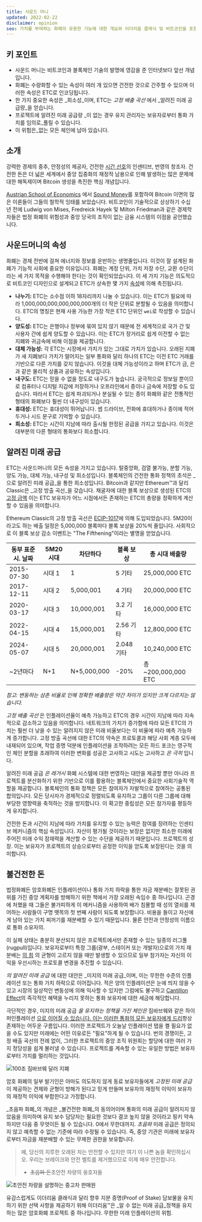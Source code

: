 ```yaml
---
title: 사운드 머니
updated: 2022-02-22
disclaimer: opinion
seo: 가치를 부여하는 화폐의 유용한 기능에 대한 개요와 이더리움 클래식 및 비트코인을 포함한 일부 블록체인이 어떻게 이러한 기능을 의도적으로 통화 정책에 적용하여 분산화 및 수명을 보장하는지에 대한 개요입니다.
---
```


## 키 포인트

- 사운드 머니는 비트코인과 블록체인 기술의 발명에 영감을 준 인터넷보다 앞선 개념입니다.
- 화폐는 수량화할 수 있는 속성이 여러 개 있으면 건전한 것으로 간주할 수 있으며 이러한 속성은 ETC로 인코딩됩니다.
- 한 가지 중요한 속성은 _희소성_이며, ETC는 _고정 배출 곡선_ 에서 _알려진 미래 공급량_을 얻습니다.
- 프로젝트에 알려진 미래 공급량 _이 없는 경우 유지 관리자는 보유자로부터 통화 가치를 임의로_풀릴 수 있습니다.
- 이 위험은_없는 모든 체인에 남아 있습니다.

## 소개

강력한 경제의 중추, 안정성의 제공자, 건전한 [시간 선호](https://www.youtube.com/watch?v=k5XbLm3pEfI)의 인센티브, 번영의 창조자. 건전한 돈은 더 넓은 세계에서 중앙 집중화의 재정적 남용으로 인해 발생하는 많은 문제에 대한 해독제이며 Bitcoin 생성을 촉진한 핵심 개념입니다.

[Austrian School of Economics](https://mises.org/topics/bitcoin) 에서 [Sound Money](https://mises.org/library/principle-sound-money)를 포함하여 Bitcoin 이면의 많은 이론들이 그들의 철학적 잉태를 보았습니다. 비트코인이 기술적으로 상상하기 수십 년 전에 Ludwig von Mises, Fredreick Hayek 및 Milton Friedman과 같은 경제학자들은 법정 화폐의 위험성과 중앙 당국의 조작이 없는 금융 시스템의 이점을 공언했습니다.

## 사운드머니의 속성

화폐는 경제 전반에 걸쳐 에너지와 정보를 운반하는 생명줄입니다. 이것이 잘 설계된 화폐가 기능적 사회에 중요한 이유입니다. 화폐는 계정 단위, 가치 저장 수단, 교환 수단이라는 세 가지 목적을 수행해야 한다는 것이 확인되었습니다. 이 세 가지 기능은 의도적으로 비트코인 디자인으로 설계되고 ETC가 상속한 몇 가지 [속성](https://cryptowhat.com/properties-of-sound-money/)에 의해 촉진됩니다.

- **나누기:** ETC는 소수점 이하 18자리까지 나눌 수 있습니다. 이는 ETC가 필요에 따라 1,000,000,000,000,000,000개의 더 작은 단위로 분할될 수 있음을 의미합니다. ETC의 명칭은 현재 사용 가능한 가장 작은 ETC 단위인 `wei`로 작성할 수 있습니다.
- **양도성:** ETC는 은행이나 정부에 묶여 있지 않기 때문에 전 세계적으로 국가 간 및 사용자 간에 쉽게 양도할 수 있습니다. 이는 ETC가 장거리로 쉽게 이전할 수 없는 지폐와 귀금속에 비해 이점을 제공합니다.
- **대체 가능성:** 각 ETC는 시장에서 가치가 있는 그대로 가치가 있습니다. 오래된 지폐가 새 지폐보다 가치가 떨어지는 일부 통화와 달리 하나의 ETC는 이전 ETC 거래를 기반으로 다른 가치를 갖지 않습니다. 이것을 대체 가능성이라고 하며 ETC가 금, 은과 같은 물리적 상품과 공유하는 속성입니다.
- **내구도:** ETC는 믿을 수 없을 정도로 내구도가 높습니다. 궁극적으로 정보일 뿐이므로 컴퓨터나 디지털 지갑에 저장하거나 오프라인에서 종이나 금속에 저장할 수도 있습니다. 따라서 ETC는 쉽게 파괴되거나 분실될 수 있는 종이 화폐와 같은 전통적인 형태의 화폐보다 훨씬 더 내구성이 있습니다.
- **휴대성:** ETC는 휴대성이 뛰어납니다. 썸 드라이브, 전화에 휴대하거나 종이에 적어 두거나 시드 문구로 기억할 수 있습니다.
- **희소성:** ETC는 시간이 지남에 따라 출시될 한정된 공급을 가지고 있습니다. 이것은 대부분의 다른 형태의 통화보다 희소합니다.

## 알려진 미래 공급

ETC는 사운드머니의 모든 속성을 가지고 있습니다. 탈중앙화, 검열 불가능, 분할 가능, 양도 가능, 대체 가능, 내구성 및 희소성입니다. 블록체인의 건전한 통화 정책의 초석은 _으로 알려진 미래 공급_을 통한 희소성입니다. Bitcoin과 같지만 Ethereum™과 달리 Classic은 _고정 방출 곡선_을 갖습니다. 채굴자에 대한 블록 보상으로 생성된 ETC의 [고정 금액](https://etcis.money/) 이는 ETC 보유자가 어느 시점에서든 존재하는 ETC의 총량을 정확하게 계산할 수 있음을 의미합니다.

Ethereum Classic의 고정 방출 곡선은 [ECIP-1017](https://ecips.ethereumclassic.org/ECIPs/ecip-1017)에 의해 도입되었습니다. 5M20이라고도 하는 배출 일정은 5,000,000 블록마다 블록 보상을 20%씩 줄입니다. 사회적으로 이 블록 보상 감소 이벤트는 "The Fifthening"이라는 별명을 얻었습니다.

| 동부 표준시. 날짜 | 5M20 시대 | 차단하다        | 블록 보상    | 총 시대 배출량           |
| ---------- | ------- | ----------- | -------- | ------------------ |
| 2015-07-30 | 시대 1    | 1           | 5 기타     | 25,000,000 ETC     |
| 2017-12-11 | 시대 2    | 5,000,001   | 4 기타     | 20,000,000 ETC     |
| 2020-03-17 | 시대 3    | 10,000,001  | 3.2 기타   | 16,000,000 ETC     |
| 2022-04-15 | 시대 4    | 15,000,001  | 2.56 기타  | 12,800,000 ETC     |
| 2024-05-07 | 시대 5    | 20,000,001  | 2.048 기타 | 10,240,000 ETC     |
| ~2년마다      | N+1     | N+5,000,000 | -20%     | 총 ~200,000,000 ETC |

_참고: 변동하는 삼촌 비율로 인해 정확한 배출량은 약간 차이가 있지만 크게 다르지는 않습니다._

_고정 배출 곡선_ 은 인플레이션율이 예측 가능하고 ETC의 경우 시간이 지남에 따라 지속적으로 감소하고 있음을 의미합니다. 네트워크의 가치가 증가함에 따라 모든 ETC의 가치는 훨씬 더 낮을 수 있는 알려지지 않은 미래 비율보다는 이 비율에 따라 예측 가능하게 증가합니다. 고정 방출 곡선에 대한 ETC의 약속은 프로토콜과 해당 사회 계층 모두에 내재되어 있으며, 작업 증명 덕분에 인플레이션을 조작하려는 모든 하드 포크는 영구적인 체인 분할을 초래하여 이러한 변화를 성공은 고사하고 시도는 고사하고 _은 극히_ 입니다.

알려진 미래 공급 _은 레거시_ 화폐 시스템에 대한 번영하는 대안을 제공할 뿐만 아니라 프로젝트를 분산화하기 위한 기반으로 이를 활용하는 블록체인에서 중요한 사회기술적 역할을 제공합니다. 블록체인의 통화 정책은 모든 참여자가 자발적으로 참여하는 공통된 합의입니다. 모든 당사자가 경제적으로 정렬되도록 유지하고 그룹이 다른 그룹에 대해 부당한 영향력을 축적하는 것을 방지합니다. 이 확고한 중립성은 모든 참가자를 평등하게 유지합니다.

건전한 돈과 시간이 지남에 따라 가치를 유지할 수 있는 능력은 참여를 장려하는 인센티브 메커니즘의 핵심 속성입니다. 자산이 평가될 것이라는 보장은 없지만 최소한 미래에 주어진 미래 수익 잠재력을 계산할 수 있는 수단을 제공하기 때문입니다. 프로젝트의 성장. 이는 보유자가 프로젝트의 상승으로부터 공정한 이익을 얻도록 보장된다는 것을 의미합니다.

## 불건전한 돈

법정화폐든 암호화폐든 인플레이션이나 통화 가치 하락을 통한 자금 재분배는 잘못된 권위를 가진 중앙 계획자를 방해하기 위한 책에서 가장 오래된 속임수 중 하나입니다. 곤경에 처했을 때 그들은 불가피하게 이 메커니즘을 사용하여 배가 침몰할 때 성의 열쇠를 제어하는 사람들이 구명 뗏목의 첫 번째 사람이 되도록 보장합니다. 비용을 들이고 자신에게 남아 있는 가치 찌꺼기를 재분배할 수 있기 때문입니다. 물론 안전과 안정성의 이름으로 통화 소유자의.

이 실패 상태는 충분히 분산되지 않은 프로젝트에서만 존재할 수 있는 일종의 러그풀(rugpull)입니다. 보유자로부터 특정 그룹(광부, 스테이커 또는 개발자)으로의 가치 재분배는 [의 힘](/why-classic/decentralism#balancing-power) 의 균형이 고르지 않을 때만 발생할 수 있으므로 일부 참가자는 자신의 이익을 우선시하는 프로토콜 변경을 추진할 수 있습니다.

_의 알려진 미래 공급_ 에 대한 대안은 _미지의 미래 공급_이며, 이는 무한한 수준의 인플레이션 또는 통화 가치 하락으로 이어집니다. 적은 양의 인플레이션은 눈에 띄지 않을 수 있고 시장의 일상적인 변동성에 의해 익사할 수 있지만 그럼에도 불구하고 [Cantillon Effect](https://cointelegraph.com/explained/from-cash-to-crypto-the-cantillon-effect-vs-the-nakamoto-effect)의 즉각적인 혜택을 누리지 못하는 통화 보유자에 대한 세금에 해당합니다.

극단적인 경우, 미지의 미래 공급 _을 유지하는 정책을 가진 체인은_ 짐바브웨와 같은 하이퍼인플레이션 [으로 이어질 수 있습니다. 이는 이러한 통화의 모든 보유자에게 드리](https://en.wikipedia.org/wiki/Hyperinflation_in_Zimbabwe)항상 존재하는 어두운 구름입니다. 이러한 프로젝트가 오늘날 인플레이션 탭을 켤 필요가 없을 수도 있지만 미래에는 어떤 이유로든 "필요"하게 될 수 있습니다. 번의 경쟁이든, 고정 배출 곡선의 전례 없이, 그러한 프로젝트의 중앙 조직 위원회는 할당에 대한 여러 가지 정당성을 쉽게 불러낼 수 있습니다. 프로젝트를 계속할 수 있는 유일한 방법은 보유자로부터 가치를 멀리하는 것입니다.

![100조 짐바브웨 달러 지폐](./zimbabwedollar.jpg)

암호 화폐의 일부 발기인은 아마도 의도하지 않게 동료 보유자들에게 _고정된 미래 공급_ 이 제공하는 견제와 균형이 방해가 된다고 믿게 만들며 보유자의 재정적 이익이 보유자의 재정적 이익에 부합한다고 가정합니다.

_초음파 화폐_의 개념은 _불건전한 화폐_의 동의어이며 통화의 미래 공급이 알려지지 않았음을 의미하며 유지 보수 담당자는 필요한 것보다 결코 높지 않을 것이라고 핑키 약속하지만 다음 중 무엇이든 될 수 있습니다. 0에서 무한대까지. _초음파_ 미래 공급은 정의되지 않고 예측할 수 없는 기준에 따라 수정될 수 있습니다. 즉, 중앙 기관은 미래에 보유자로부터 자금을 재분배할 수 있는 무제한 권한을 보유합니다.

> 예, 당신의 지루한 오래된 차는 안전할 수 있지만 여기 이 나쁜 놈을 확인하십시오. 우리는 브레이크와 안전 벨트를 제거했으므로 이제 매우 안전합니다.
> 
> - ~~초음파 돈~~초안전 차량의 옹호자들

![초안전 차량을 설명하는 중고차 판매원](./ultrasafe.jpg)

유감스럽게도 이더리움 클래식과 달리 향후 지분 증명(Proof of Stake) 담보물을 유치하기 위한 선택 사항을 제공하기 위해 이더리움™은 _알 수 없는 미래 공급_정책을 유지하는 많은 암호화폐 프로젝트 중 하나입니다. 무한한 미래 인플레이션의 위험.
